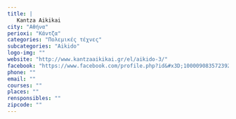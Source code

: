 ```yaml
---
title: |
   Kantza Aikikai
city: "Αθήνα"
perioxi: "Κάντζα"
categories: "Πολεμικές τέχνες"
subcategories: "Aikido"
logo-img: ""
website: "http://www.kantzaaikikai.gr/el/aikido-3/"
facebook: "https://www.facebook.com/profile.php?id&#x3D;100009083572392"
phone: ""
email: ""
courses: ""
places: ""
rensponsibles: ""
zipcode: ""
---
```




